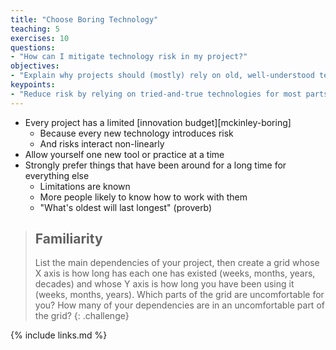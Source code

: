 ```yaml
---
title: "Choose Boring Technology"
teaching: 5
exercises: 10
questions:
- "How can I mitigate technology risk in my project?"
objectives:
- "Explain why projects should (mostly) rely on old, well-understood technologies."
keypoints:
- "Reduce risk by relying on tried-and-true technologies for most parts of a project."
---
```


*   Every project has a limited [innovation budget][mckinley-boring]
    *   Because every new technology introduces risk
    *   And risks interact non-linearly
*   Allow yourself one new tool or practice at a time
*   Strongly prefer things that have been around for a long time for everything else
    *   Limitations are known
    *   More people likely to know how to work with them
    *   "What's oldest will last longest" (proverb)

> ## Familiarity
>
> List the main dependencies of your project,
> then create a grid
> whose X axis is how long has each one has existed
> (weeks, months, years, decades)
> and whose Y axis is how long you have been using it
> (weeks, months, years).
> Which parts of the grid are uncomfortable for you?
> How many of your dependencies are in an uncomfortable part of the grid?
{: .challenge}

{% include links.md %}
